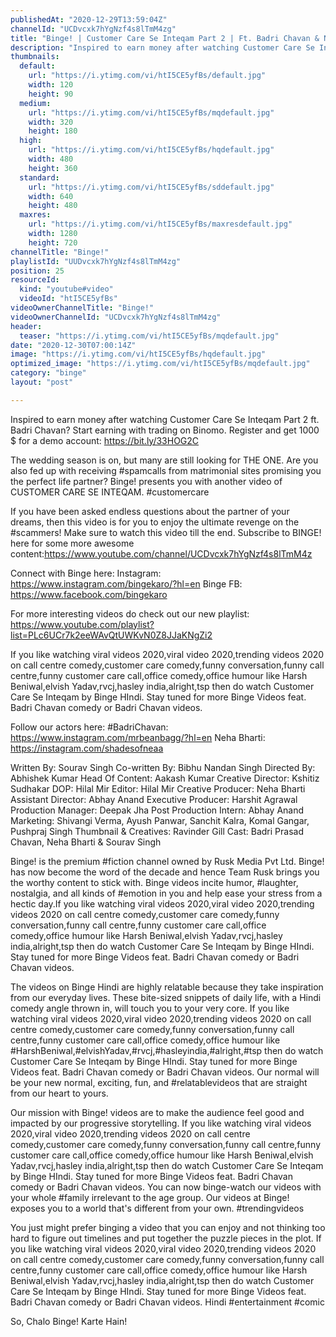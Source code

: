 ```yaml
---
publishedAt: "2020-12-29T13:59:04Z"
channelId: "UCDvcxk7hYgNzf4s8lTmM4zg"
title: "Binge! | Customer Care Se Inteqam Part 2 | Ft. Badri Chavan & Neha Bharti | Shaadi Special"
description: "Inspired to earn money after watching Customer Care Se Inteqam Part 2 ft. Badri Chavan? Start earning with trading on Binomo. Register and get 1000 $ for a demo account: https://bit.ly/33HOG2C\n\nThe wedding season is on, but many are still looking for THE ONE. Are you also fed up with receiving #spamcalls from matrimonial sites promising you the perfect life partner? Binge! presents you with another video of CUSTOMER CARE SE INTEQAM. #customercare\n\nIf you have been asked endless questions about the partner of your dreams, then this video is for you to enjoy the ultimate revenge on the #scammers! Make sure to watch this video till the end. Subscribe to BINGE! here for some more awesome content:https://www.youtube.com/channel/UCDvcxk7hYgNzf4s8lTmM4z\n\nConnect with Binge here:\nInstagram: https://www.instagram.com/bingekaro/?hl=en\nBinge FB: https://www.facebook.com/bingekaro\n\nFor more interesting videos do check out our new playlist: https://www.youtube.com/playlist?list=PLc6UCr7k2eeWAvQtUWKvN0Z8JJaKNgZi2\n\nIf you like watching viral videos 2020,viral video 2020,trending videos 2020 on call centre comedy,customer care comedy,funny conversation,funny call centre,funny customer care call,office comedy,office humour like Harsh Beniwal,elvish Yadav,rvcj,hasley india,alright,tsp then do watch Customer Care Se Inteqam by Binge HIndi. Stay tuned for more Binge Videos feat. Badri Chavan comedy or Badri Chavan videos.\n\nFollow our actors here:\n#BadriChavan: https://www.instagram.com/mrbeanbagg/?hl=en\nNeha Bharti: https://instagram.com/shadesofneaa\n\nWritten By: Sourav Singh\nCo-written By: Bibhu Nandan Singh\nDirected By: Abhishek Kumar\nHead Of Content: Aakash Kumar\nCreative Director: Kshitiz Sudhakar\nDOP: Hilal Mir\nEditor: Hilal Mir\nCreative Producer: Neha Bharti\nAssistant Director: Abhay Anand\nExecutive Producer: Harshit Agrawal\nProduction Manager: Deepak Jha\nPost Production Intern: Abhay Anand\nMarketing: Shivangi Verma, Ayush Panwar, Sanchit Kalra, Komal Gangar, Pushpraj Singh\nThumbnail & Creatives: Ravinder Gill\nCast: Badri Prasad Chavan, Neha Bharti & Sourav Singh\n\nBinge! is the premium #fiction channel owned by Rusk Media Pvt Ltd. Binge! has now become the word of the decade and hence Team Rusk brings you the worthy content to stick with. Binge videos incite humor, #laughter, nostalgia, and all kinds of #emotion in you and help ease your stress from a hectic day.If you like watching viral videos 2020,viral video 2020,trending videos 2020 on call centre comedy,customer care comedy,funny conversation,funny call centre,funny customer care call,office comedy,office humour like Harsh Beniwal,elvish Yadav,rvcj,hasley india,alright,tsp then do watch Customer Care Se Inteqam by Binge HIndi. Stay tuned for more Binge Videos feat. Badri Chavan comedy or Badri Chavan videos.\n\nThe videos on Binge Hindi are highly relatable because they take inspiration from our everyday lives. These bite-sized snippets of daily life, with a Hindi comedy angle thrown in, will touch you to your very core. If you like watching viral videos 2020,viral video 2020,trending videos 2020 on call centre comedy,customer care comedy,funny conversation,funny call centre,funny customer care call,office comedy,office humour like #HarshBeniwal,#elvishYadav,#rvcj,#hasleyindia,#alright,#tsp then do watch Customer Care Se Inteqam by Binge HIndi. Stay tuned for more Binge Videos feat. Badri Chavan comedy or Badri Chavan videos. Our normal will be your new normal, exciting, fun, and #relatablevideos that are straight from our heart to yours. \n\nOur mission with Binge! videos are to make the audience feel good and impacted by our progressive storytelling. If you like watching viral videos 2020,viral video 2020,trending videos 2020 on call centre comedy,customer care comedy,funny conversation,funny call centre,funny customer care call,office comedy,office humour like Harsh Beniwal,elvish Yadav,rvcj,hasley india,alright,tsp then do watch Customer Care Se Inteqam by Binge HIndi. Stay tuned for more Binge Videos feat. Badri Chavan comedy or Badri Chavan videos. You can now binge-watch our videos with your whole #family irrelevant to the age group. Our videos at Binge! exposes you to a world that's different from your own. #trendingvideos\n\nYou just might prefer binging a video that you can enjoy and not thinking too hard to figure out timelines and put together the puzzle pieces in the plot. If you like watching viral videos 2020,viral video 2020,trending videos 2020 on call centre comedy,customer care comedy,funny conversation,funny call centre,funny customer care call,office comedy,office humour like Harsh Beniwal,elvish Yadav,rvcj,hasley india,alright,tsp then do watch Customer Care Se Inteqam by Binge HIndi. Stay tuned for more Binge Videos feat. Badri Chavan comedy or Badri Chavan videos. Hindi #entertainment #comic  \n\nSo, Chalo Binge! Karte Hain!"
thumbnails:
  default:
    url: "https://i.ytimg.com/vi/htI5CE5yfBs/default.jpg"
    width: 120
    height: 90
  medium:
    url: "https://i.ytimg.com/vi/htI5CE5yfBs/mqdefault.jpg"
    width: 320
    height: 180
  high:
    url: "https://i.ytimg.com/vi/htI5CE5yfBs/hqdefault.jpg"
    width: 480
    height: 360
  standard:
    url: "https://i.ytimg.com/vi/htI5CE5yfBs/sddefault.jpg"
    width: 640
    height: 480
  maxres:
    url: "https://i.ytimg.com/vi/htI5CE5yfBs/maxresdefault.jpg"
    width: 1280
    height: 720
channelTitle: "Binge!"
playlistId: "UUDvcxk7hYgNzf4s8lTmM4zg"
position: 25
resourceId:
  kind: "youtube#video"
  videoId: "htI5CE5yfBs"
videoOwnerChannelTitle: "Binge!"
videoOwnerChannelId: "UCDvcxk7hYgNzf4s8lTmM4zg"
header:
  teaser: "https://i.ytimg.com/vi/htI5CE5yfBs/mqdefault.jpg"
date: "2020-12-30T07:00:14Z"
image: "https://i.ytimg.com/vi/htI5CE5yfBs/hqdefault.jpg"
optimized_image: "https://i.ytimg.com/vi/htI5CE5yfBs/mqdefault.jpg"
category: "binge"
layout: "post"

---
```

Inspired to earn money after watching Customer Care Se Inteqam Part 2 ft. Badri Chavan? Start earning with trading on Binomo. Register and get 1000 $ for a demo account: https://bit.ly/33HOG2C

The wedding season is on, but many are still looking for THE ONE. Are you also fed up with receiving #spamcalls from matrimonial sites promising you the perfect life partner? Binge! presents you with another video of CUSTOMER CARE SE INTEQAM. #customercare

If you have been asked endless questions about the partner of your dreams, then this video is for you to enjoy the ultimate revenge on the #scammers! Make sure to watch this video till the end. Subscribe to BINGE! here for some more awesome content:https://www.youtube.com/channel/UCDvcxk7hYgNzf4s8lTmM4z

Connect with Binge here:
Instagram: https://www.instagram.com/bingekaro/?hl=en
Binge FB: https://www.facebook.com/bingekaro

For more interesting videos do check out our new playlist: https://www.youtube.com/playlist?list=PLc6UCr7k2eeWAvQtUWKvN0Z8JJaKNgZi2

If you like watching viral videos 2020,viral video 2020,trending videos 2020 on call centre comedy,customer care comedy,funny conversation,funny call centre,funny customer care call,office comedy,office humour like Harsh Beniwal,elvish Yadav,rvcj,hasley india,alright,tsp then do watch Customer Care Se Inteqam by Binge HIndi. Stay tuned for more Binge Videos feat. Badri Chavan comedy or Badri Chavan videos.

Follow our actors here:
#BadriChavan: https://www.instagram.com/mrbeanbagg/?hl=en
Neha Bharti: https://instagram.com/shadesofneaa

Written By: Sourav Singh
Co-written By: Bibhu Nandan Singh
Directed By: Abhishek Kumar
Head Of Content: Aakash Kumar
Creative Director: Kshitiz Sudhakar
DOP: Hilal Mir
Editor: Hilal Mir
Creative Producer: Neha Bharti
Assistant Director: Abhay Anand
Executive Producer: Harshit Agrawal
Production Manager: Deepak Jha
Post Production Intern: Abhay Anand
Marketing: Shivangi Verma, Ayush Panwar, Sanchit Kalra, Komal Gangar, Pushpraj Singh
Thumbnail & Creatives: Ravinder Gill
Cast: Badri Prasad Chavan, Neha Bharti & Sourav Singh

Binge! is the premium #fiction channel owned by Rusk Media Pvt Ltd. Binge! has now become the word of the decade and hence Team Rusk brings you the worthy content to stick with. Binge videos incite humor, #laughter, nostalgia, and all kinds of #emotion in you and help ease your stress from a hectic day.If you like watching viral videos 2020,viral video 2020,trending videos 2020 on call centre comedy,customer care comedy,funny conversation,funny call centre,funny customer care call,office comedy,office humour like Harsh Beniwal,elvish Yadav,rvcj,hasley india,alright,tsp then do watch Customer Care Se Inteqam by Binge HIndi. Stay tuned for more Binge Videos feat. Badri Chavan comedy or Badri Chavan videos.

The videos on Binge Hindi are highly relatable because they take inspiration from our everyday lives. These bite-sized snippets of daily life, with a Hindi comedy angle thrown in, will touch you to your very core. If you like watching viral videos 2020,viral video 2020,trending videos 2020 on call centre comedy,customer care comedy,funny conversation,funny call centre,funny customer care call,office comedy,office humour like #HarshBeniwal,#elvishYadav,#rvcj,#hasleyindia,#alright,#tsp then do watch Customer Care Se Inteqam by Binge HIndi. Stay tuned for more Binge Videos feat. Badri Chavan comedy or Badri Chavan videos. Our normal will be your new normal, exciting, fun, and #relatablevideos that are straight from our heart to yours. 

Our mission with Binge! videos are to make the audience feel good and impacted by our progressive storytelling. If you like watching viral videos 2020,viral video 2020,trending videos 2020 on call centre comedy,customer care comedy,funny conversation,funny call centre,funny customer care call,office comedy,office humour like Harsh Beniwal,elvish Yadav,rvcj,hasley india,alright,tsp then do watch Customer Care Se Inteqam by Binge HIndi. Stay tuned for more Binge Videos feat. Badri Chavan comedy or Badri Chavan videos. You can now binge-watch our videos with your whole #family irrelevant to the age group. Our videos at Binge! exposes you to a world that's different from your own. #trendingvideos

You just might prefer binging a video that you can enjoy and not thinking too hard to figure out timelines and put together the puzzle pieces in the plot. If you like watching viral videos 2020,viral video 2020,trending videos 2020 on call centre comedy,customer care comedy,funny conversation,funny call centre,funny customer care call,office comedy,office humour like Harsh Beniwal,elvish Yadav,rvcj,hasley india,alright,tsp then do watch Customer Care Se Inteqam by Binge HIndi. Stay tuned for more Binge Videos feat. Badri Chavan comedy or Badri Chavan videos. Hindi #entertainment #comic  

So, Chalo Binge! Karte Hain!